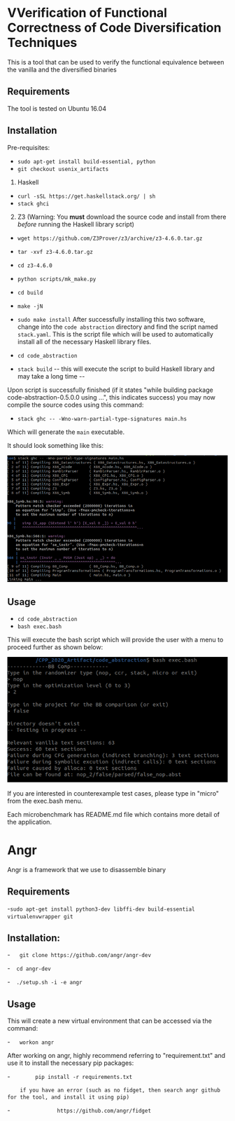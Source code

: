 # VVerification of Functional Correctness of Code Diversification Techniques

This is a tool that can be used to verify the functional equivalence between the vanilla and the diversified binaries

## Requirements
The tool is tested on Ubuntu 16.04


## Installation
Pre-requisites:
- ```sudo apt-get install build-essential, python```
- ```git checkout usenix_artifacts```

1) Haskell

- ```curl -sSL https://get.haskellstack.org/ | sh```
- ```stack ghci```

2) Z3 (Warning: You **must** download the source code and install from there *before* running the Haskell library script)

- ```wget https://github.com/Z3Prover/z3/archive/z3-4.6.0.tar.gz```
- ```tar -xvf z3-4.6.0.tar.gz```
- ```cd z3-4.6.0```
- ```python scripts/mk_make.py```
- ```cd build```
- ```make -jN```
- ```sudo make install```
After successfully installing this two software, change into the ```code abstraction``` directory and find the script named ```stack.yaml```. This is the script file which will be used to automatically install all of the necessary Haskell library files.

- ```cd code_abstraction ```
- ```stack build``` -- this will execute the script to build Haskell library and may take a long time --

Upon script is successfully finished (if it states "while building package code-abstraction-0.5.0.0 using ...", this indicates success) you may now compile the source codes using this command:

- ```stack ghc -- -Wno-warn-partial-type-signatures main.hs```

Which will generate the ```main``` executable.

It should look something like this:

![](images/setup.png)

## Usage

- ```cd code_abstraction```
- ```bash exec.bash```

This will execute the bash script which will provide the user with a menu to proceed further as shown below:

![](images/ex.png)

If you are interested in counterexample test cases, please type in "micro" from the exec.bash menu. 

Each microbenchmark has README.md file which contains more detail of the application.

# Angr

Angr is a framework that we use to disassemble binary

## Requirements
-```sudo apt-get install python3-dev libffi-dev build-essential virtualenvwrapper git```

## Installation:
-```   git clone https://github.com/angr/angr-dev```

-```  cd angr-dev```

-```  ./setup.sh -i -e angr```

## Usage
This will create a new virtual environment that can be accessed via the command:

-```   workon angr```

After working on angr, highly recommend referring to "requirement.txt" and use it to install the necessary pip packages:

-```        pip install -r requirements.txt```

        if you have an error (such as no fidget, then search angr github for the tool, and install it using pip)
-```	           https://github.com/angr/fidget```

